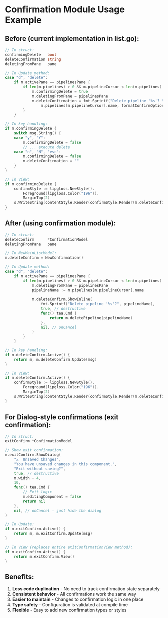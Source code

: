 # Confirmation Module Usage Example

## Before (current implementation in list.go):

```go
// In struct:
confirmingDelete   bool
deleteConfirmation string
deletingFromPane   pane

// In Update method:
case "d", "delete":
    if m.activePane == pipelinesPane {
        if len(m.pipelines) > 0 && m.pipelineCursor < len(m.pipelines) {
            m.confirmingDelete = true
            m.deletingFromPane = pipelinesPane
            m.deleteConfirmation = fmt.Sprintf("Delete pipeline '%s'? %s", 
                m.pipelines[m.pipelineCursor].name, formatConfirmOptions(true))
        }
    }

// In key handling:
if m.confirmingDelete {
    switch msg.String() {
    case "y", "Y":
        m.confirmingDelete = false
        // ... execute delete
    case "n", "N", "esc":
        m.confirmingDelete = false
        m.deleteConfirmation = ""
    }
}

// In View:
if m.confirmingDelete {
    confirmStyle := lipgloss.NewStyle().
        Foreground(lipgloss.Color("196")).
        MarginTop(2)
    s.WriteString(contentStyle.Render(confirmStyle.Render(m.deleteConfirmation)))
}
```

## After (using confirmation module):

```go
// In struct:
deleteConfirm      *ConfirmationModel
deletingFromPane   pane

// In NewMainListModel:
m.deleteConfirm = NewConfirmation()

// In Update method:
case "d", "delete":
    if m.activePane == pipelinesPane {
        if len(m.pipelines) > 0 && m.pipelineCursor < len(m.pipelines) {
            m.deletingFromPane = pipelinesPane
            pipelineName := m.pipelines[m.pipelineCursor].name
            
            m.deleteConfirm.ShowInline(
                fmt.Sprintf("Delete pipeline '%s'?", pipelineName),
                true, // destructive
                func() tea.Cmd {
                    return m.deletePipeline(pipelineName)
                },
                nil, // onCancel
            )
        }
    }

// In key handling:
if m.deleteConfirm.Active() {
    return m, m.deleteConfirm.Update(msg)
}

// In View:
if m.deleteConfirm.Active() {
    confirmStyle := lipgloss.NewStyle().
        Foreground(lipgloss.Color("196")).
        MarginTop(2)
    s.WriteString(contentStyle.Render(confirmStyle.Render(m.deleteConfirm.View())))
}
```

## For Dialog-style confirmations (exit confirmation):

```go
// In struct:
exitConfirm *ConfirmationModel

// Show exit confirmation:
m.exitConfirm.ShowDialog(
    "⚠️  Unsaved Changes",
    "You have unsaved changes in this component.",
    "Exit without saving?",
    true, // destructive
    m.width - 4,
    10,
    func() tea.Cmd {
        // Exit logic
        m.editingComponent = false
        return nil
    },
    nil, // onCancel - just hide the dialog
)

// In Update:
if m.exitConfirm.Active() {
    return m, m.exitConfirm.Update(msg)
}

// In View (replaces entire exitConfirmationView method):
if m.exitConfirm.Active() {
    return m.exitConfirm.View()
}
```

## Benefits:
1. **Less code duplication** - No need to track confirmation state separately
2. **Consistent behavior** - All confirmations work the same way
3. **Easier to maintain** - Changes to confirmation logic in one place
4. **Type safety** - Configuration is validated at compile time
5. **Flexible** - Easy to add new confirmation types or styles